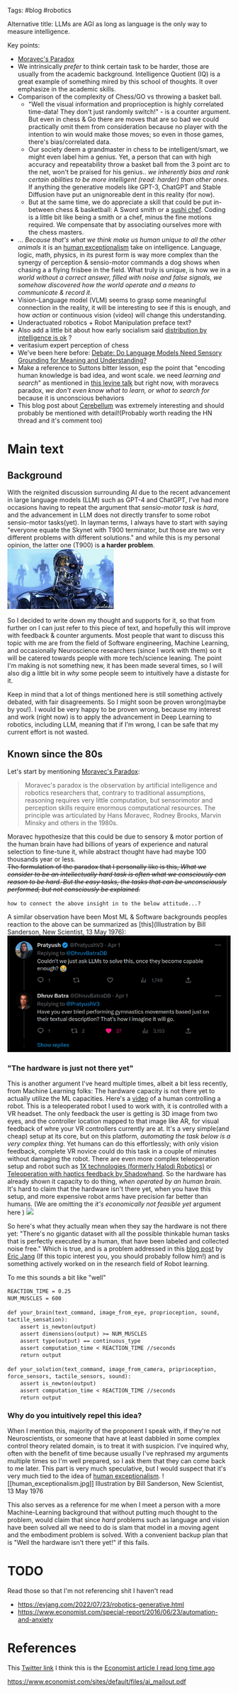 Tags: #blog #robotics

Alternative title:
LLMs are AGI as long as language is the only way to measure intelligence.


Key points:
* [Moravec's Paradox](https://en.wikipedia.org/wiki/Moravec%27s_paradoxl)
* We intrinsically *prefer* to think certain task to be harder, those are usually from the academic background. Intelligence Quotient (IQ) is a great example of something mired by this school of thoughts. It over emphasize in the academic skills.
* Comparison of the complexity of Chess/GO vs throwing a basket ball.
    * "Well the visual information and proprioception is highly correlated time-data! They don't just randomly switch!" - is a counter argument. But even in chess & Go there are moves that are so bad we could practically omit them from consideration because no player with the intention to win  would make those moves; so even in those games, there's bias/correlated data. 
    * Our society deem a grandmaster in chess to be intelligent/smart, we might even label him a genius. Yet, a person that can with high accuracy and repeatability throw a basket ball from the 3 point arc to the net, won't be praised for his genius.. *we inherently bias and rank certain abilities to be more intelligent (read: harder) than other ones*. If anything the generative models like GPT-3, ChatGPT and Stable Diffusion have put an unignoreable dent in this reality (for now). 
    * But at the same time, we do appreciate a skill that could be put in-between chess & basketball: A Sword smith or a [sushi chef](https://en.wikipedia.org/wiki/Jiro_Ono_(chef)). Coding is a little bit like being a smith or a chef, minus the fine motions required. We compensate that by associating ourselves more with the chess masters. 
* ... *Because that's what we think make us human unique to all the other animals* it is an  [human exceptionalism](https://en.wikipedia.org/wiki/Anthropocentrism) take on intelligence. Language, logic, math, physics, in its purest form is way more complex than the synergy of perception & sensio-motor commands a dog shows when chasing a a flying frisbee in the field. What truly is unique, is how we in a *world without a correct answer, filled with noise and false signals, we somehow discovered how the world operate and a means to communicate & record it*.
* Vision-Language model (VLM) seems to grasp some meaningful connection in the reality, it will be interesting to see if this is enough, and how *action* or continuous vision (video) will change this understanding.
* Underactuated robotics + Robot Manipulation preface text?
* Also add a little bit about how early socialism said [distribution by intelligence is ok](https://youtu.be/lrBRV3WK2x4?t=518) ?
* veritasium expert perception of chess 
* We've been here before: [Debate: Do Language Models Need Sensory Grounding for Meaning and Understanding?](https://youtu.be/x10964w00zk?t=3381)
* Make a reference to Suttons bitter lesson, esp the point that "encoding human knowledge is bad idea, and wont scale. we need *learning and search*" as mentioned in [this levine talk](https://youtu.be/aDzQwewwvO0?t=868) but right now, with moravecs paradox, *we don't even know what to learn, or what to search for* because it is unconscious behaviors
* This blog post about [Cerebellum](https://sarahconstantin.substack.com/p/what-does-the-cerebellum-do-anyway) was extremely interesting and should probably be mentioned with detail!(Probably worth reading the HN thread and it's comment too)


# Main text

## Background
With the reignited discussion surrounding AI due to the recent advancement in large language models (LLM) such as GPT-4 and ChatGPT, I've had more occasions having to repeat the argument that *sensio-motor task is hard*, and the advancement in LLM does not directly transfer to some robot sensio-motor tasks(yet). In layman terms, I always have to start with saying "everyone equate the Skynet with T900 terminator, but those are two very different problems with different solutions." and while this is my personal opinion, the latter one (T900) is **a harder problem**.
![](/assets/images/terminator.gif)

So I decided to write down my thought and supports for it, so that from further on I can just refer to this piece of text, and hopefully this will improve with feedback & counter arguments. Most people that want to discuss this topic with me are from the field of Software engineering, Machine Learning, and occasionally Neuroscience researchers (since I work with them) so it will be catered towards people with more tech/science leaning. The point I'm making is not something new, it has been made several times, so I will also dig a little bit in *why* some people seem to intuitively have a distaste for it. 

Keep in mind that a lot of things mentioned here is still something  actively debated, with fair disagreements. So I might soon be proven wrong(maybe by you!). I would be very happy to be proven wrong, because my interest and work (right now) is to apply the advancement in Deep Learning to robotics, including LLM, meaning that if I'm wrong, I can be safe that my current effort is not wasted.

## Known since the 80s
Let's start by mentioning  [Moravec's Paradox](https://en.wikipedia.org/wiki/Moravec%27s_paradox):
>Moravec's paradox is the observation by artificial intelligence and robotics researchers that, contrary to traditional assumptions, reasoning requires very little computation, but sensorimotor and perception skills require enormous computational resources. The principle was articulated by Hans Moravec, Rodney Brooks, Marvin Minsky and others in the 1980s.

Moravec hypothesize that this could be due to sensory & motor portion of the human brain have had billions of years of experience and natural selection to fine-tune it, while abstract thought have had maybe 100 thousands year or less.  
~~The formulation of the paradox that I personally like is this,  *What we consider to be an intellectually hard task is often what we consciously can reason to be hard. But the easy tasks, the tasks that can be unconsciously performed, but not consciously be explained.*~~

`how to connect the above insight in to the below attitude...?`

A similar observation have been
Most ML & Software backgrounds peoples reaction to the above can be summarized as [this](Illustration by Bill Sanderson, New Scientist, 13 May 1976):
![this](/assets/images/twitter_llm_robot.png)

### "The hardware is just not there yet"
This is another argument I've heard multiple times, albeit a bit less recently, from Machine Learning folks: The hardware capacity is not there yet to actually utilize the ML capacities. Here's a [video](https://www.youtube.com/watch?v=UxWH5XAcFnM) of a human controlling a robot. This is a teleoperated robot I used to work with, it is controlled with a VR headset. The only feedback the user is getting is 3D image from two eyes, and the controller location mapped to that image like AR, for visual feedback of whre your VR controllers currently are at. 
It's a very simple(and cheap) setup at its core, but on this platform, *automating the task below is a very complex thing*. Yet humans can do this effortlessly; with only vision feedback, complete VR novice could do this task in a couple of minutes without damaging the robot. There are even more complex teleoperation setup and robot such as [1X technologies (formerly Halodi Robotics)](https://www.youtube.com/watch?v=091SsPrwuYc) or [Teleoperation with haptics feedback by Shadowhand](https://www.youtube.com/watch?v=J-3CcyF4Emw). So the hardware has already shown it capacity to do thing, *when operated by an human brain*. It's hard to claim that the hardware isn't there yet, when you have this setup, and more expensive robot arms have precision far better than humans. (We are omitting the *it's economically not feasible yet* argument here )
![](/assets/telexistence.gif)

So here's what they actually mean when they say the hardware is not there yet: "There's no gigantic dataset with all the possible thinkable human tasks that is perfectly executed by a human, that have been labeled and collected noise free." Which is true, and is a problem addressed in this [blog post](https://evjang.com/2022/07/23/robotics-generative.html) by [Eric Jang](https://twitter.com/ericjang11?ref_src=twsrc%5Egoogle%7Ctwcamp%5Eserp%7Ctwgr%5Eauthor) (If this topic interest you, you should probably follow him!) and is something actively worked on in the research field of Robot learning.

To me this sounds a bit like "well"

```
REACTION_TIME = 0.25
NUM_MUSCLES = 600

def your_brain(text_command, image_from_eye, proprioception, sound, tactile_sensation):
    assert is_newton(output)
    assert dimensions(output) >= NUM_MUSCLES
    assert type(output) == continuous_type
    assert computation_time < REACTION_TIME //seconds
    return output

def your_solution(text_command, image_from_camera, priprioception, force_sensors, tactile_sensors, sound):
    assert is_newton(output)
    assert computation_time < REACTION_TIME //seconds
    return output
```

### Why do you intuitively repel this idea?
When I mention this, majority of the proponent I speak with, if they're not Neuroscientists, or someone that have at least dabbled in some complex control theory related domain, is to treat it with suspicion. I've inquired why, often with the benefit of time because usually I've rephrased my arguments multiple times so I'm well prepared, so I ask them that they can come back to me later. This part is very much speculative, but I would suspect that it's very much tied to the idea of  [human exceptionalism](https://en.wikipedia.org/wiki/Anthropocentrism).
![[human_exceptionalism.jpg]]
Illustration by Bill Sanderson, New Scientist, 13 May 1976

This also serves as a reference for me when I meet a person with a more Machine-Learning background that without putting much thought to the problem, would claim that since *hard* problems such as language and vision have been solved all we need to do is slam that model in a moving agent and the embodiment problem is solved. With a convenient backup plan that is "Well the hardware isn't there yet!" if this fails.

# TODO
Read those so that I'm not referencing shit I haven't read
* https://evjang.com/2022/07/23/robotics-generative.html
* https://www.economist.com/special-report/2016/06/23/automation-and-anxiety
# References
This [Twitter link](https://twitter.com/DhruvBatraDB/status/1641823326741102600)
I think this is the [Economist article I read long time ago](https://www.economist.com/special-report/2016/06/23/automation-and-anxiety)

https://www.economist.com/sites/default/files/ai_mailout.pdf
